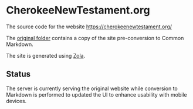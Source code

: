 # CherokeeNewTestament.org
The source code for the website https://cherokeenewtestament.org/

The [original folder](original/) contains a copy of the site pre-conversion to Common Markdown.

The site is generated using [Zola](https://www.getzola.org/).

## Status
The server is currently serving the original website while conversion to Markdown is performed to updated the UI to enhance usability with mobile devices.
